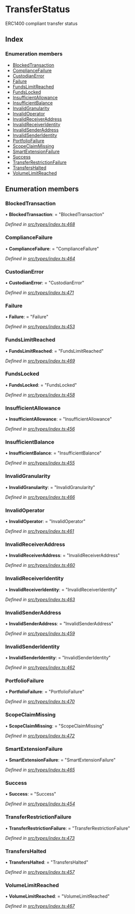 # TransferStatus

ERC1400 compliant transfer status

## Index

### Enumeration members

* [BlockedTransaction](transferstatus.md#blockedtransaction)
* [ComplianceFailure](transferstatus.md#compliancefailure)
* [CustodianError](transferstatus.md#custodianerror)
* [Failure](transferstatus.md#failure)
* [FundsLimitReached](transferstatus.md#fundslimitreached)
* [FundsLocked](transferstatus.md#fundslocked)
* [InsufficientAllowance](transferstatus.md#insufficientallowance)
* [InsufficientBalance](transferstatus.md#insufficientbalance)
* [InvalidGranularity](transferstatus.md#invalidgranularity)
* [InvalidOperator](transferstatus.md#invalidoperator)
* [InvalidReceiverAddress](transferstatus.md#invalidreceiveraddress)
* [InvalidReceiverIdentity](transferstatus.md#invalidreceiveridentity)
* [InvalidSenderAddress](transferstatus.md#invalidsenderaddress)
* [InvalidSenderIdentity](transferstatus.md#invalidsenderidentity)
* [PortfolioFailure](transferstatus.md#portfoliofailure)
* [ScopeClaimMissing](transferstatus.md#scopeclaimmissing)
* [SmartExtensionFailure](transferstatus.md#smartextensionfailure)
* [Success](transferstatus.md#success)
* [TransferRestrictionFailure](transferstatus.md#transferrestrictionfailure)
* [TransfersHalted](transferstatus.md#transfershalted)
* [VolumeLimitReached](transferstatus.md#volumelimitreached)

## Enumeration members

### BlockedTransaction

• **BlockedTransaction**: = "BlockedTransaction"

_Defined in_ [_src/types/index.ts:468_](https://github.com/PolymathNetwork/polymesh-sdk/blob/959efb76/src/types/index.ts#L468)

### ComplianceFailure

• **ComplianceFailure**: = "ComplianceFailure"

_Defined in_ [_src/types/index.ts:464_](https://github.com/PolymathNetwork/polymesh-sdk/blob/959efb76/src/types/index.ts#L464)

### CustodianError

• **CustodianError**: = "CustodianError"

_Defined in_ [_src/types/index.ts:471_](https://github.com/PolymathNetwork/polymesh-sdk/blob/959efb76/src/types/index.ts#L471)

### Failure

• **Failure**: = "Failure"

_Defined in_ [_src/types/index.ts:453_](https://github.com/PolymathNetwork/polymesh-sdk/blob/959efb76/src/types/index.ts#L453)

### FundsLimitReached

• **FundsLimitReached**: = "FundsLimitReached"

_Defined in_ [_src/types/index.ts:469_](https://github.com/PolymathNetwork/polymesh-sdk/blob/959efb76/src/types/index.ts#L469)

### FundsLocked

• **FundsLocked**: = "FundsLocked"

_Defined in_ [_src/types/index.ts:458_](https://github.com/PolymathNetwork/polymesh-sdk/blob/959efb76/src/types/index.ts#L458)

### InsufficientAllowance

• **InsufficientAllowance**: = "InsufficientAllowance"

_Defined in_ [_src/types/index.ts:456_](https://github.com/PolymathNetwork/polymesh-sdk/blob/959efb76/src/types/index.ts#L456)

### InsufficientBalance

• **InsufficientBalance**: = "InsufficientBalance"

_Defined in_ [_src/types/index.ts:455_](https://github.com/PolymathNetwork/polymesh-sdk/blob/959efb76/src/types/index.ts#L455)

### InvalidGranularity

• **InvalidGranularity**: = "InvalidGranularity"

_Defined in_ [_src/types/index.ts:466_](https://github.com/PolymathNetwork/polymesh-sdk/blob/959efb76/src/types/index.ts#L466)

### InvalidOperator

• **InvalidOperator**: = "InvalidOperator"

_Defined in_ [_src/types/index.ts:461_](https://github.com/PolymathNetwork/polymesh-sdk/blob/959efb76/src/types/index.ts#L461)

### InvalidReceiverAddress

• **InvalidReceiverAddress**: = "InvalidReceiverAddress"

_Defined in_ [_src/types/index.ts:460_](https://github.com/PolymathNetwork/polymesh-sdk/blob/959efb76/src/types/index.ts#L460)

### InvalidReceiverIdentity

• **InvalidReceiverIdentity**: = "InvalidReceiverIdentity"

_Defined in_ [_src/types/index.ts:463_](https://github.com/PolymathNetwork/polymesh-sdk/blob/959efb76/src/types/index.ts#L463)

### InvalidSenderAddress

• **InvalidSenderAddress**: = "InvalidSenderAddress"

_Defined in_ [_src/types/index.ts:459_](https://github.com/PolymathNetwork/polymesh-sdk/blob/959efb76/src/types/index.ts#L459)

### InvalidSenderIdentity

• **InvalidSenderIdentity**: = "InvalidSenderIdentity"

_Defined in_ [_src/types/index.ts:462_](https://github.com/PolymathNetwork/polymesh-sdk/blob/959efb76/src/types/index.ts#L462)

### PortfolioFailure

• **PortfolioFailure**: = "PortfolioFailure"

_Defined in_ [_src/types/index.ts:470_](https://github.com/PolymathNetwork/polymesh-sdk/blob/959efb76/src/types/index.ts#L470)

### ScopeClaimMissing

• **ScopeClaimMissing**: = "ScopeClaimMissing"

_Defined in_ [_src/types/index.ts:472_](https://github.com/PolymathNetwork/polymesh-sdk/blob/959efb76/src/types/index.ts#L472)

### SmartExtensionFailure

• **SmartExtensionFailure**: = "SmartExtensionFailure"

_Defined in_ [_src/types/index.ts:465_](https://github.com/PolymathNetwork/polymesh-sdk/blob/959efb76/src/types/index.ts#L465)

### Success

• **Success**: = "Success"

_Defined in_ [_src/types/index.ts:454_](https://github.com/PolymathNetwork/polymesh-sdk/blob/959efb76/src/types/index.ts#L454)

### TransferRestrictionFailure

• **TransferRestrictionFailure**: = "TransferRestrictionFailure"

_Defined in_ [_src/types/index.ts:473_](https://github.com/PolymathNetwork/polymesh-sdk/blob/959efb76/src/types/index.ts#L473)

### TransfersHalted

• **TransfersHalted**: = "TransfersHalted"

_Defined in_ [_src/types/index.ts:457_](https://github.com/PolymathNetwork/polymesh-sdk/blob/959efb76/src/types/index.ts#L457)

### VolumeLimitReached

• **VolumeLimitReached**: = "VolumeLimitReached"

_Defined in_ [_src/types/index.ts:467_](https://github.com/PolymathNetwork/polymesh-sdk/blob/959efb76/src/types/index.ts#L467)

